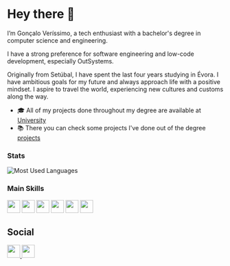 # Hey there 👋

I’m Gonçalo Veríssimo, a tech enthusiast with a bachelor's degree in computer science and engineering.

I have a strong preference for software engineering and low-code development, especially OutSystems.

Originally from Setúbal, I have spent the last four years studying in Évora.
I have ambitious goals for my future and always approach life with a positive mindset. I aspire to travel the world, experiencing new cultures and customs along the way.

- 🎓 All of my projects done throughout my degree are available at [University](/University)
- 📚 There you can check some projects I've done out of the degree [projects](/projects)






### Stats

![Most Used Languages](https://github-readme-stats.vercel.app/api/top-langs/?username=goncalofverissimo&layout=compact&theme=omni)






### Main Skills

<img src="https://img.shields.io/badge/-Outsystems-EF3A2D?style=flat&logo=outsystems" height="30"> 
<img src="https://img.shields.io/badge/-JavaScript-F7DF1E?style=flat&logo=javascript&logoColor=black" height="30">
<img src="https://img.shields.io/badge/-HTML5-E34F26?style=flat&logo=html5&logoColor=white" height="30">
<img src="https://img.shields.io/badge/-CSS3-1572B6?style=flat&logo=css3" height="30">
<img src="https://img.shields.io/badge/-PostgreSQL-336791?style=flat&logo=postgresql&logoColor=white" height="30">
<img src="https://img.shields.io/badge/-Java-ED8B00?style=flat&logo=java&logoColor=white" height="30">

## Social

<a href="https://www.linkedin.com/in/goncaloverissimopt/">
  <img src="https://img.shields.io/badge/-LinkedIn-blue?style=flat&logo=Linkedin&logoColor=white" height="30">
</a>
<a href="https://github.com/goncalofverissimo">
  <img src="https://img.shields.io/badge/-GitHub-black?style=flat&logo=github" height="30">
</a>
